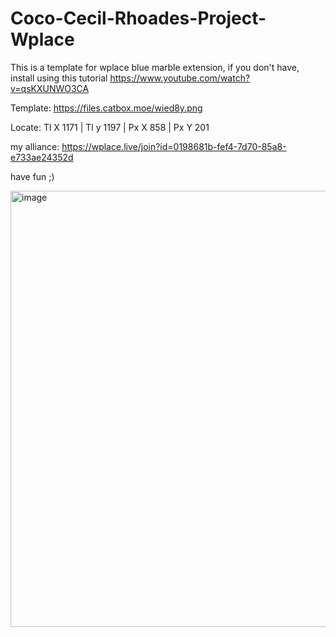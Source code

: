 # Coco-Cecil-Rhoades-Project-Wplace

This is a template for wplace blue marble extension, if you don't have, install using this tutorial https://www.youtube.com/watch?v=qsKXUNWO3CA

Template: https://files.catbox.moe/wied8y.png

Locate: Tl X 1171 | Tl y 1197 | Px X 858 | Px Y 201

my alliance: https://wplace.live/join?id=0198681b-fef4-7d70-85a8-e733ae24352d

have fun ;)

<img width="782" height="698" alt="image" src="https://github.com/user-attachments/assets/79633acb-43e1-4676-8b40-c5cf1e64289d" />

